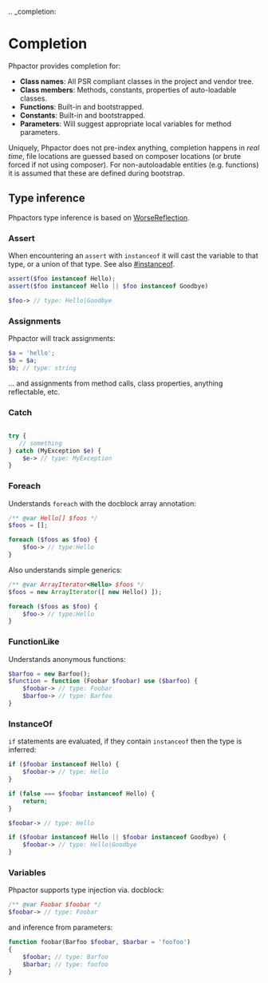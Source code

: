 .. _completion:

Completion
==========

Phpactor provides completion for:

- **Class names**: All PSR compliant classes in the project and vendor tree.
- **Class members**: Methods, constants, properties of auto-loadable classes.
- **Functions**: Built-in and bootstrapped.
- **Constants**: Built-in and bootstrapped.
- **Parameters**: Will suggest appropriate local variables for method parameters.

Uniquely, Phpactor does not pre-index anything, completion happens in _real
time_, file locations are guessed based on composer locations (or brute forced
if not using composer). For non-autoloadable entities (e.g. functions) it is
assumed that these are defined during bootstrap.

Type inference
--------------

Phpactors type inference is based on
[WorseReflection](https://github.com/phpactor/worse-reflection).

### Assert

When encountering an `assert` with `instanceof` it will cast the variable
to that type, or a union of that type. See also [#instanceof](#instanceof).

```php
assert($foo instanceof Hello);
assert($foo instanceof Hello || $foo instanceof Goodbye)

$foo-> // type: Hello|Goodbye
```

### Assignments

Phpactor will track assignments:

```php
$a = 'hello';
$b = $a;
$b; // type: string
```

... and assignments from method calls, class properties, anything reflectable, etc.

### Catch

```php

try {
   // something
} catch (MyException $e) {
    $e-> // type: MyException
}
```

### Foreach

Understands `foreach` with the docblock array annotation:

```php
/** @var Hello[] $foos */
$foos = [];

foreach ($foos as $foo) {
    $foo-> // type:Hello
}
```

Also understands simple generics:

```php
/** @var ArrayIterator<Hello> $foos */
$foos = new ArrayIterator([ new Hello() ]);

foreach ($foos as $foo) {
    $foo-> // type:Hello
}
```

### FunctionLike

Understands anonymous functions:

```php
$barfoo = new Barfoo();
$function = function (Foobar $foobar) use ($barfoo) {
    $foobar-> // type: Foobar
    $barfoo-> // type: Barfoo
}
```

### InstanceOf

`if` statements are evaluated, if they contain `instanceof` then the type is
inferred:

```php
if ($foobar instanceof Hello) {
    $foobar-> // type: Hello
}
```

```php
if (false === $foobar instanceof Hello) {
    return;
}

$foobar-> // type: Hello
```

```php
if ($foobar instanceof Hello || $foobar instanceof Goodbye) {
    $foobar-> // type: Hello|Goodbye
}
```

### Variables

Phpactor supports type injection via. docblock:

```php
/** @var Foobar $foobar */
$foobar-> // type: Foobar
```

and inference from parameters:

```php
function foobar(Barfoo $foobar, $barbar = 'foofoo')
{
    $foobar; // type: Barfoo
    $barbar; // type: foofoo
}
```

